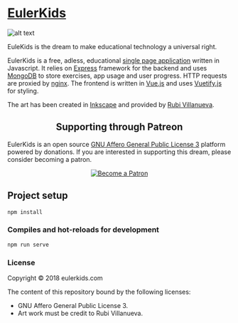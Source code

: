 # [EulerKids](https://www.eulerkids.com)

![alt text](https://raw.githubusercontent.com/andresperezc/EulerKids/master/static/CoverGithub/ekCoverGit.png?token=AQdMHgmd-cF4zOvRh9HE28hXkxNJrg-gks5b2K4GwA%3D%3D)

EuleKids is the dream to make educational technology a universal right.
 

EulerKids is a free, adless, educational [single page application](https://es.wikipedia.org/wiki/Single-page_application) 
written in Javascript. It relies on [Express](http://expressjs.com/) framework for the backend and uses 
[MongoDB](https://www.mongodb.com/) to store exercises, app usage and user progress. HTTP requests are proxied by 
[nginx](https://www.nginx.com/). The frontend is written in [Vue.js](https://vuejs.org/) and uses 
[Vuetify.js](https://vuetifyjs.com/en/) for styling.

The art has been created in [Inkscape](https://inkscape.org/) and provided by [Rubi Villanueva](https://github.com/rubivg).

<h2 align="center">Supporting through Patreon</h2>
<p>EulerKids is an open source 
<a href="https://en.wikipedia.org/wiki/GNU_Affero_General_Public_License">GNU Affero General Public License 3</a> platform 
powered by donations. 
If you are interested in supporting this dream, please consider becoming a patron.</p>

<p align="center">
  <a href="https://www.patreon.com/eulerkids">
    <img src="https://c5.patreon.com/external/logo/become_a_patron_button.png" alt="Become a Patron" />
  </a>
</p>

## Project setup
```
npm install
```

### Compiles and hot-reloads for development
```
npm run serve
```

### License

Copyright © 2018 eulerkids.com

The content of this repository bound by the following licenses:

- GNU Affero General Public License 3.
- Art work must be credit to Rubi Villanueva.